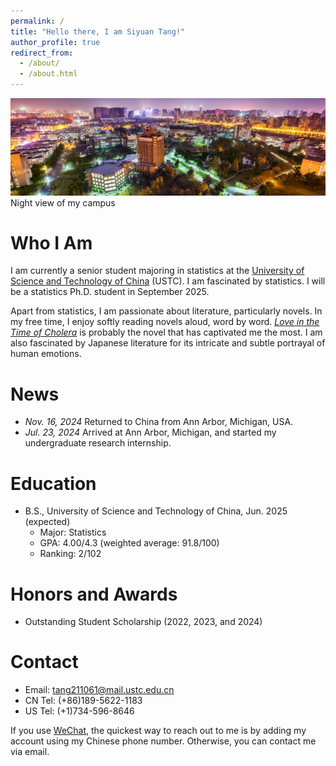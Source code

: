 ```yaml
---
permalink: /
title: "Hello there, I am Siyuan Tang!"
author_profile: true
redirect_from: 
  - /about/
  - /about.html
---
```


![USTC night view.](/images/en.ustc.edu.cn.jpeg)
Night view of my campus

Who I Am
======
I am currently a senior student majoring in statistics at the <a href="https://en.ustc.edu.cn/" target="_blank">University of Science and Technology of China</a> (USTC). I am fascinated by statistics. I will be a statistics Ph.D. student in September 2025.

Apart from statistics, I am passionate about literature, particularly novels. In my free time, I enjoy softly reading novels aloud, word by word. <a href="https://en.wikipedia.org/wiki/Love_in_the_Time_of_Cholera" target="_blank">*Love in the Time of Cholera*</a> is probably the novel that has captivated me the most. I am also fascinated by Japanese literature for its intricate and subtle portrayal of human emotions.

News
======
* *Nov. 16, 2024* Returned to China from Ann Arbor, Michigan, USA.
* *Jul. 23, 2024* Arrived at Ann Arbor, Michigan, and started my undergraduate research internship.

Education
======
* B.S., University of Science and Technology of China, Jun. 2025 (expected)
  *  Major: Statistics
  *  GPA: 4.00/4.3 (weighted average: 91.8/100)
  *  Ranking: 2/102

Honors and Awards
======
* Outstanding Student Scholarship (2022, 2023, and 2024)

Contact
======
* Email: tang211061@mail.ustc.edu.cn
* CN Tel: (+86)189-5622-1183
* US Tel: (+1)734-596-8646

If you use <a href="https://www.wechat.com/" target="_blank">WeChat</a>, the quickest way to reach out to me is by adding my account using my Chinese phone number. Otherwise, you can contact me via email.

